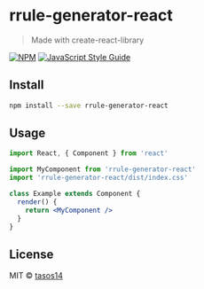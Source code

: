 # rrule-generator-react

> Made with create-react-library

[![NPM](https://img.shields.io/npm/v/rrule-generator-react.svg)](https://www.npmjs.com/package/rrule-generator-react) [![JavaScript Style Guide](https://img.shields.io/badge/code_style-standard-brightgreen.svg)](https://standardjs.com)

## Install

```bash
npm install --save rrule-generator-react
```

## Usage

```jsx
import React, { Component } from 'react'

import MyComponent from 'rrule-generator-react'
import 'rrule-generator-react/dist/index.css'

class Example extends Component {
  render() {
    return <MyComponent />
  }
}
```

## License

MIT © [tasos14](https://github.com/tasos14)
